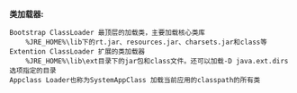 **类加载器:**   

    Bootstrap ClassLoader 最顶层的加载类，主要加载核心类库
        %JRE_HOME%\lib下的rt.jar、resources.jar、charsets.jar和class等
    Extention ClassLoader 扩展的类加载器
        %JRE_HOME%\lib\ext目录下的jar包和class文件。还可以加载-D java.ext.dirs选项指定的目录
    Appclass Loader也称为SystemAppClass 加载当前应用的classpath的所有类
